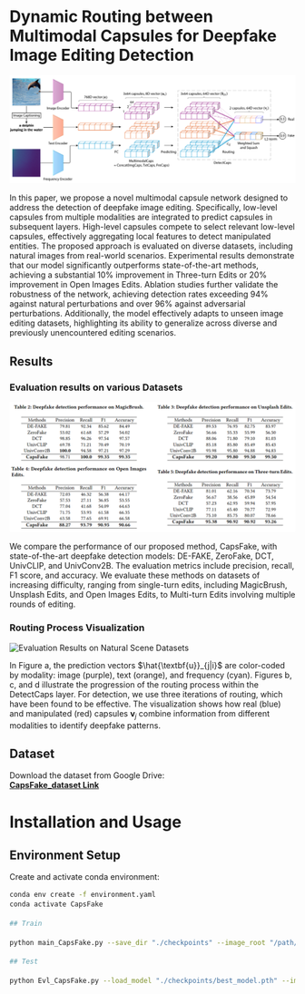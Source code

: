 # Dynamic Routing between Multimodal Capsules for Deepfake Image Editing Detection


![Model Architecture](figs/CapsFake_framework.png)

In this paper, we propose a novel multimodal capsule network designed to address the detection of deepfake image editing. Specifically, low-level capsules from multiple modalities are integrated to predict capsules in subsequent layers. High-level capsules compete to select relevant low-level capsules, effectively aggregating local features to detect manipulated entities. The proposed approach is evaluated on diverse datasets, including natural images from real-world scenarios. Experimental results demonstrate that our model significantly outperforms state-of-the-art methods, achieving a substantial 10\% improvement in Three-turn Edits or 20\% improvement in Open Images Edits. Ablation studies further validate the robustness of the network, achieving detection rates exceeding 94\% against natural perturbations and over 96\% against adversarial perturbations. Additionally, the model effectively adapts to unseen image editing datasets, highlighting its ability to generalize across diverse and previously unencountered editing scenarios.


## Results
### Evaluation results on various Datasets
![Evaluation Results on Datasets](figs/Evl_CapsFake.png)

We compare the performance of our proposed method, CapsFake, with state-of-the-art deepfake detection models: DE-FAKE, ZeroFake, DCT, UnivCLIP, and UnivConv2B. The evaluation metrics include precision, recall, F1 score, and accuracy. We evaluate these methods on datasets of increasing difficulty, ranging from single-turn edits, including MagicBrush, Unsplash Edits, and Open Images Edits, to Multi-turn Edits involving multiple rounds of editing.

### Routing Process Visualization
![Evaluation Results on Natural Scene Datasets](figs/abla_tsne.png)

In Figure a, the prediction vectors $\hat{\textbf{u}}_{j|i}$ are color-coded by modality: image (purple), text (orange), and frequency (cyan). Figures b, c, and d illustrate the progression of the routing process within the DetectCaps layer. For detection, we use three iterations of routing, which have been found to be effective. The visualization shows how real (blue) and manipulated (red) capsules $\textbf{v}_j$ combine information from different modalities to identify deepfake patterns.

## Dataset

Download the dataset from Google Drive:  
[**CapsFake_dataset Link**](https://drive.google.com/drive/folders/19A9_h3wGDVLWDWUhSf5Z7Kto3SoY1z1E?usp=sharing)


# Installation and Usage

## Environment Setup
Create and activate conda environment:
```bash
conda env create -f environment.yaml
conda activate CapsFake

## Train

python main_CapsFake.py --save_dir "./checkpoints" --image_root "/path/to/dataset" 

## Test

python Evl_CapsFake.py --load_model "./checkpoints/best_model.pth" --image_root "/path/to/test_dataset" 
